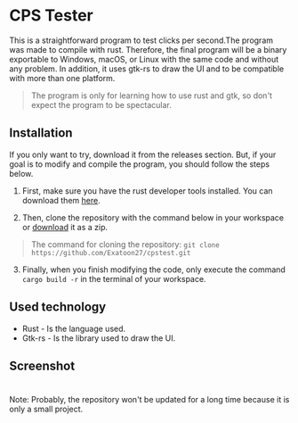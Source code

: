 # CPS Tester
This is a straightforward program to test clicks per second.The program was made to compile with rust. Therefore, the final program will be a binary exportable to Windows, macOS, or Linux with the same code and without any problem. In addition, it uses gtk-rs to draw the UI and to be compatible with more than one platform.

> The program is only for learning how to use rust and gtk, so don't expect the program to be spectacular.

## Installation

If you only want to try, download it from the releases section. But, if your goal is to modify and compile the program, you should follow the steps below.

1. First, make sure you have the rust developer tools installed. You can download them [here](https://doc.rust-lang.org/cargo/getting-started/installation.html).

2. Then, clone the repository with the command below in your workspace or [download](https://github.com/Exatoon27/cpstest/archive/refs/heads/master.zip) it as a zip.
> The command for cloning the repository: `git clone https://github.com/Exatoon27/cpstest.git`

3. Finally, when you finish modifying the code, only execute the command `cargo build -r` in the terminal of your workspace.

## Used technology
- Rust - Is the language used.
- Gtk-rs - Is the library used to draw the UI.

## Screenshot

[](https://github.com/Exatoon27/cpstest/blob/master/git-assets/screenshot.png)

# 
Note: Probably, the repository won't be updated for a long time because it is only a small project.